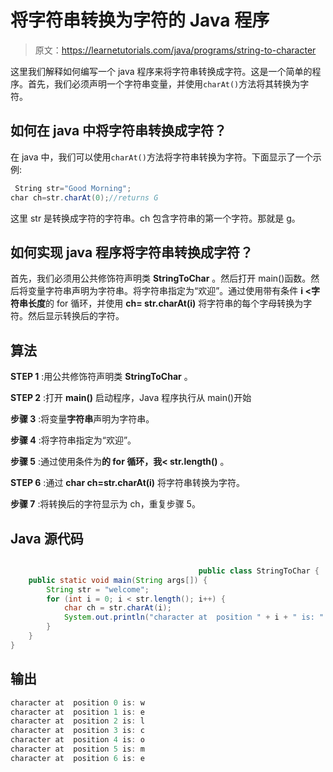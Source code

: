 # 将字符串转换为字符的 Java 程序

> 原文：<https://learnetutorials.com/java/programs/string-to-character>

这里我们解释如何编写一个 java 程序来将字符串转换成字符。这是一个简单的程序。首先，我们必须声明一个字符串变量，并使用`charAt()`方法将其转换为字符。

## 如何在 java 中将字符串转换成字符？

在 java 中，我们可以使用`charAt()`方法将字符串转换为字符。下面显示了一个示例:

```java
 String str="Good Morning";
char ch=str.charAt(0);//returns G 

```

这里 str 是转换成字符的字符串。ch 包含字符串的第一个字符。那就是 g。

## 如何实现 java 程序将字符串转换成字符？

首先，我们必须用公共修饰符声明类 **StringToChar** 。然后打开 main()函数。然后将变量字符串声明为字符串。将字符串指定为“欢迎”。通过使用带有条件 **i <字符串长度**的 for 循环，并使用 **ch= str.charAt(i)** 将字符串的每个字母转换为字符。然后显示转换后的字符。

## 算法

**STEP 1** :用公共修饰符声明类 **StringToChar** 。

**STEP 2** :打开 **main()** 启动程序，Java 程序执行从 main()开始

**步骤 3** :将变量**字符串**声明为字符串。

**步骤 4** :将字符串指定为“欢迎”。

**步骤 5** :通过使用条件为**的 for 循环，我< str.length()** 。

**STEP 6** :通过 **char ch=str.charAt(i)** 将字符串转换为字符。

**步骤 7** :将转换后的字符显示为 ch，重复步骤 5。

## Java 源代码

```java

                                          public class StringToChar {
    public static void main(String args[]) {
        String str = "welcome";
        for (int i = 0; i < str.length(); i++) {
            char ch = str.charAt(i);
            System.out.println("character at  position " + i + " is: " + ch);
        }
    }
}

```

## 输出

```java
character at  position 0 is: w
character at  position 1 is: e
character at  position 2 is: l
character at  position 3 is: c
character at  position 4 is: o
character at  position 5 is: m
character at  position 6 is: e
```